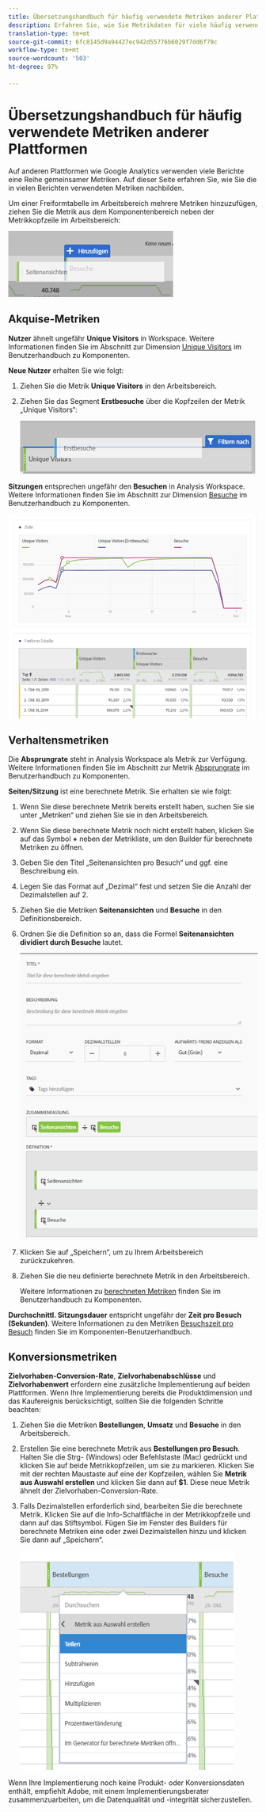 ```yaml
---
title: Übersetzungshandbuch für häufig verwendete Metriken anderer Plattformen
description: Erfahren Sie, wie Sie Metrikdaten für viele häufig verwendete Berichte abrufen können, indem Sie Terminologie verwenden, die Google Analytics-Anwendern besser bekannt ist.
translation-type: tm+mt
source-git-commit: 6fc8145d9a94427ec942d55776b6029f7dd6f79c
workflow-type: tm+mt
source-wordcount: '503'
ht-degree: 97%

---
```



# Übersetzungshandbuch für häufig verwendete Metriken anderer Plattformen

Auf anderen Plattformen wie Google Analytics verwenden viele Berichte eine Reihe gemeinsamer Metriken. Auf dieser Seite erfahren Sie, wie Sie die in vielen Berichten verwendeten Metriken nachbilden.

Um einer Freiformtabelle im Arbeitsbereich mehrere Metriken hinzuzufügen, ziehen Sie die Metrik aus dem Komponentenbereich neben der Metrikkopfzeile im Arbeitsbereich:

![Zusätzliche Metrik](/help/technotes/ga-to-aa/assets/new_metric.png)

## Akquise-Metriken

**Nutzer** ähnelt ungefähr **Unique Visitors** in Workspace. Weitere Informationen finden Sie im Abschnitt zur Dimension [Unique Visitors](/help/components/metrics/unique-visitors.md) im Benutzerhandbuch zu Komponenten.

**Neue Nutzer** erhalten Sie wie folgt:

1. Ziehen Sie die Metrik **Unique Visitors** in den Arbeitsbereich.
2. Ziehen Sie das Segment **Erstbesuche** über die Kopfzeilen der Metrik „Unique Visitors“:

   ![Erstbesuche](../assets/first_time_visits.png)

**Sitzungen** entsprechen ungefähr den **Besuchen** in Analysis Workspace. Weitere Informationen finden Sie im Abschnitt zur Dimension [Besuche](/help/components/metrics/visits.md) im Benutzerhandbuch zu Komponenten.

![Akquise-Metriken](../assets/acquisition_metrics.png)

## Verhaltensmetriken

Die **Absprungrate** steht in Analysis Workspace als Metrik zur Verfügung. Weitere Informationen finden Sie im Abschnitt zur Metrik [Absprungrate](/help/components/metrics/bounce-rate.md) im Benutzerhandbuch zu Komponenten.

**Seiten/Sitzung** ist eine berechnete Metrik. Sie erhalten sie wie folgt:

1. Wenn Sie diese berechnete Metrik bereits erstellt haben, suchen Sie sie unter „Metriken“ und ziehen Sie sie in den Arbeitsbereich.
2. Wenn Sie diese berechnete Metrik noch nicht erstellt haben, klicken Sie auf das Symbol **+** neben der Metrikliste, um den Builder für berechnete Metriken zu öffnen.
3. Geben Sie den Titel „Seitenansichten pro Besuch“ und ggf. eine Beschreibung ein.
4. Legen Sie das Format auf „Dezimal“ fest und setzen Sie die Anzahl der Dezimalstellen auf 2.
5. Ziehen Sie die Metriken **Seitenansichten** und **Besuche** in den Definitionsbereich.
6. Ordnen Sie die Definition so an, dass die Formel **Seitenansichten dividiert durch Besuche** lautet.

   ![Seitenansichten pro Besuch](/help/technotes/ga-to-aa/assets/page_views_per_visit.png)

7. Klicken Sie auf „Speichern“, um zu Ihrem Arbeitsbereich zurückzukehren.
8. Ziehen Sie die neu definierte berechnete Metrik in den Arbeitsbereich.

   Weitere Informationen zu [berechneten Metriken](/help/components/c-calcmetrics/cm-overview.md) finden Sie im Benutzerhandbuch zu Komponenten.

**Durchschnittl. Sitzungsdauer** entspricht ungefähr der **Zeit pro Besuch (Sekunden)**. Weitere Informationen zu den Metriken [Besuchszeit pro Besuch](/help/components/metrics/time-spent-per-visit.md) finden Sie im Komponenten-Benutzerhandbuch.

## Konversionsmetriken

**Zielvorhaben-Conversion-Rate**, **Zielvorhabenabschlüsse** und **Zielvorhabenwert** erfordern eine zusätzliche Implementierung auf beiden Plattformen. Wenn Ihre Implementierung bereits die Produktdimension und das Kaufereignis berücksichtigt, sollten Sie die folgenden Schritte beachten:

1. Ziehen Sie die Metriken **Bestellungen**, **Umsatz** und **Besuche** in den Arbeitsbereich.
1. Erstellen Sie eine berechnete Metrik aus **Bestellungen pro Besuch**. Halten Sie die Strg- (Windows) oder Befehlstaste (Mac) gedrückt und klicken Sie auf beide Metrikkopfzeilen, um sie zu markieren. Klicken Sie mit der rechten Maustaste auf eine der Kopfzeilen, wählen Sie **Metrik aus Auswahl erstellen** und klicken Sie dann auf **$1**. Diese neue Metrik ähnelt der Zielvorhaben-Conversion-Rate.
1. Falls Dezimalstellen erforderlich sind, bearbeiten Sie die berechnete Metrik. Klicken Sie auf die Info-Schaltfläche in der Metrikkopfzeile und dann auf das Stiftsymbol. Fügen Sie im Fenster des Builders für berechnete Metriken eine oder zwei Dezimalstellen hinzu und klicken Sie dann auf „Speichern“.

   ![Bestellungen pro Besuch](/help/technotes/ga-to-aa/assets/orders_per_visit.png)

Wenn Ihre Implementierung noch keine Produkt- oder Konversionsdaten enthält, empfiehlt Adobe, mit einem Implementierungsberater zusammenzuarbeiten, um die Datenqualität und -integrität sicherzustellen.
